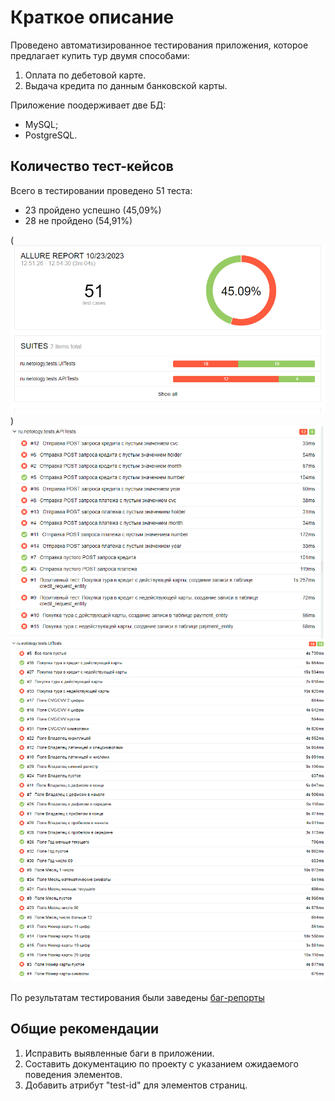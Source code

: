 # Краткое описание
Проведено автоматизированное тестирования приложения, которое предлагает купить тур двумя способами:

1. Оплата по дебетовой карте.
2. Выдача кредита по данным банковской карты.

Приложение поодерживает две БД: 
* MySQL;
* PostgreSQL.


## Количество тест-кейсов 

Всего в тестировании проведено 51 теста:

* 23 пройдено успешно (45,09%)
* 28 не пройдено (54,91%)

(![report](img/img.png))
![report_2](img/img_1.png)
![report_3](img/img_2.png)

По результатам тестирования были заведены [баг-репорты](https://github.com/PniVedro/diplomQA/issues)

## Общие рекомендации

1. Исправить выявленные баги в приложении.
2. Составить документацию по проекту с указанием ожидаемого поведения элементов.
3. Добавить атрибут "test-id" для элементов страниц.